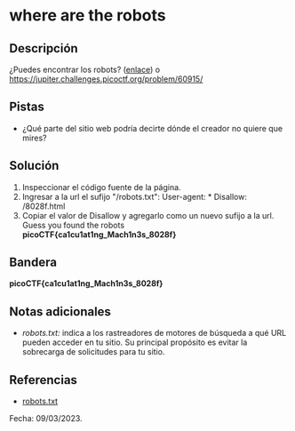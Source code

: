 # where are the robots

## Descripción
¿Puedes encontrar los robots? ([enlace](https://jupiter.challenges.picoctf.org/problem/60915/)) o https://jupiter.challenges.picoctf.org/problem/60915/

## Pistas
* ¿Qué parte del sitio web podría decirte dónde el creador no quiere que mires?

## Solución
1.  Inspeccionar el código fuente de la página.
2. Ingresar a la url el sufijo "/robots.txt":
	User-agent: *
	Disallow: /8028f.html
3. Copiar el valor de Disallow y agregarlo como un nuevo sufijo a la url.
		Guess you found the robots  
	**picoCTF{ca1cu1at1ng_Mach1n3s_8028f}**

## Bandera
**picoCTF{ca1cu1at1ng_Mach1n3s_8028f}**

## Notas adicionales
* *robots.txt:* indica a los rastreadores de motores de búsqueda a qué URL pueden acceder en tu sitio. Su principal propósito es evitar la sobrecarga de solicitudes para tu sitio.

## Referencias
* [robots.txt](https://developers.google.com/search/docs/crawling-indexing/robots/intro?hl=es-419)

Fecha: 09/03/2023.
